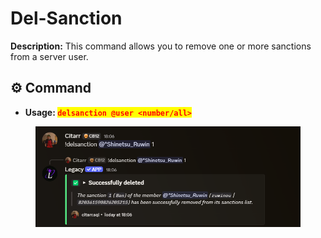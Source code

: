 # Del-Sanction

**Description:** This command allows you to remove one or more sanctions from a server user.

## ⚙️ Command

* **Usage: &#x20;**<mark style="color:red;">**`delsanction @user <number/all>`**</mark>

<figure><img src="../../.gitbook/assets/image (16).png" alt=""><figcaption></figcaption></figure>
